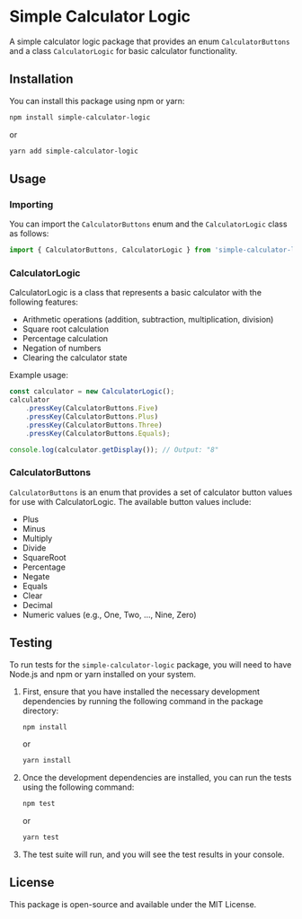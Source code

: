 # Simple Calculator Logic

A simple calculator logic package that provides an enum `CalculatorButtons` and a class `CalculatorLogic` for basic calculator functionality.

## Installation

You can install this package using npm or yarn:

```bash
npm install simple-calculator-logic
```
or
```bash
yarn add simple-calculator-logic
```

## Usage
### Importing
You can import the `CalculatorButtons` enum and the `CalculatorLogic` class as follows:

```javascript
import { CalculatorButtons, CalculatorLogic } from 'simple-calculator-logic';
```

### CalculatorLogic
CalculatorLogic is a class that represents a basic calculator with the following features:

- Arithmetic operations (addition, subtraction, multiplication, division)
- Square root calculation
- Percentage calculation
- Negation of numbers
- Clearing the calculator state

Example usage:

```javascript
const calculator = new CalculatorLogic();
calculator
    .pressKey(CalculatorButtons.Five)
    .pressKey(CalculatorButtons.Plus)
    .pressKey(CalculatorButtons.Three)
    .pressKey(CalculatorButtons.Equals);

console.log(calculator.getDisplay()); // Output: "8"
```

### CalculatorButtons
`CalculatorButtons` is an enum that provides a set of calculator button values for use with CalculatorLogic. The available button values include:

- Plus
- Minus
- Multiply
- Divide
- SquareRoot
- Percentage
- Negate
- Equals
- Clear
- Decimal
- Numeric values (e.g., One, Two, ..., Nine, Zero)

## Testing

To run tests for the `simple-calculator-logic` package, you will need to have Node.js and npm or yarn installed on your system.

1. First, ensure that you have installed the necessary development dependencies by running the following command in the package directory:
    ```bash
    npm install
    ```
    or
    ```bash
    yarn install
    ```
2. Once the development dependencies are installed, you can run the tests using the following command:
    ```bash
   npm test
    ```
    or
    ```bash
    yarn test 
    ```
3. The test suite will run, and you will see the test results in your console.

## License
This package is open-source and available under the MIT License.
